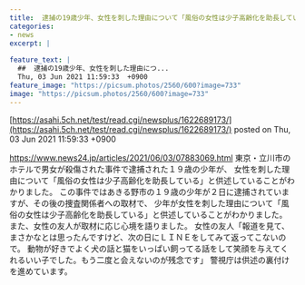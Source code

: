 ```yaml
---
title:  逮捕の19歳少年、女性を刺した理由について「風俗の女性は少子高齢化を助長している」  
categories:
- news
excerpt: |
  
feature_text: |
  ##  逮捕の19歳少年、女性を刺した理由につ...
  Thu, 03 Jun 2021 11:59:33  +0900
feature_image: "https://picsum.photos/2560/600?image=733"
image: "https://picsum.photos/2560/600?image=733"
---
```


[https://asahi.5ch.net/test/read.cgi/newsplus/1622689173/](https://asahi.5ch.net/test/read.cgi/newsplus/1622689173/)
posted on Thu, 03 Jun 2021 11:59:33  +0900

<!--more-->

https://www.news24.jp/articles/2021/06/03/07883069.html 東京・立川市のホテルで男女が殺傷された事件で逮捕された１９歳の少年が、 女性を刺した理由について「風俗の女性は少子高齢化を助長している」と供述していることがわかりました。 この事件ではあきる野市の１９歳の少年が２日に逮捕されていますが、その後の捜査関係者への取材で、 少年が女性を刺した理由について「風俗の女性は少子高齢化を助長している」と供述していることがわかりました。 また、女性の友人が取材に応じ心境を語りました。 女性の友人「報道を見て、まさかなとは思ったんですけど、次の日にＬＩＮＥをしてみて返ってこないので。 動物が好きでよく犬の話と猫をいっぱい飼ってる話をして笑顔を与えてくれるいい子でした。もう二度と会えないのが残念です」 警視庁は供述の裏付けを進めています。
